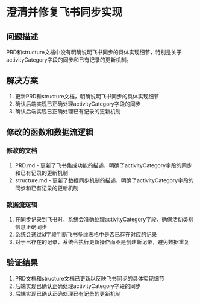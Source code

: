 # 澄清并修复飞书同步实现

## 问题描述
PRD和structure文档中没有明确说明飞书同步的具体实现细节，特别是关于activityCategory字段的同步和已有记录的更新机制。

## 解决方案
1. 更新PRD和structure文档，明确说明飞书同步的具体实现细节
2. 确认后端实现已正确处理activityCategory字段的同步
3. 确认后端实现已正确处理已有记录的更新机制

## 修改的函数和数据流逻辑

### 修改的文档
1. PRD.md - 更新了飞书集成功能的描述，明确了activityCategory字段的同步和已有记录的更新机制
2. structure.md - 更新了数据同步机制的描述，明确了activityCategory字段的同步和已有记录的更新机制

### 数据流逻辑
1. 在同步记录到飞书时，系统会准确处理activityCategory字段，确保活动类别信息正确同步
2. 系统会通过id字段判断飞书多维表格中是否已存在对应的记录
3. 对于已存在的记录，系统会执行更新操作而不是创建新记录，避免数据重复

## 验证结果
1. PRD文档和structure文档已更新以反映飞书同步的具体实现细节
2. 后端实现已确认正确处理activityCategory字段的同步
3. 后端实现已确认正确处理已有记录的更新机制